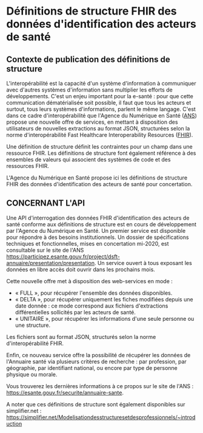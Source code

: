 # Définitions de structure FHIR des données d'identification des acteurs de santé
## Contexte de publication des définitions de structure

L'interopérabilité est la capacité d'un système d'information à communiquer avec d'autres systèmes d'information sans multiplier les efforts de développements. C'est un enjeu important pour la e-santé : pour que cette communication dématérialisée soit possible, il faut que tous les acteurs et surtout, tous leurs systèmes d'informations, parlent le même langage. C'est dans ce cadre d'interopérabilité que l'Agence du Numérique en Santé ([ANS](https://esante.gouv.fr/)) propose une nouvelle offre de services, en mettant à disposition des utilisateurs de nouvelles extractions au format JSON, structurées selon la norme d'interopérabilité Fast Healthcare Interoperability Resources ([FHIR](https://www.hl7.org/fhir/)).

Une définition de structure définit les contraintes pour un champ dans une ressource FHIR. Les définitions de structure font également référence à des ensembles de valeurs qui associent des systèmes de code et des ressources FHIR.

L'Agence du Numérique en Santé propose ici les définitions de structure FHIR des données d'identification des acteurs de santé pour concertation.

## CONCERNANT L'API
Une API d'interrogation des données FHIR d'identification des acteurs de santé conforme aux définitions de structure est en cours de développement par l'Agence du Numérique en Santé. Un premier service est disponible pour répondre à des besoins institutionnels. Un dossier de spécifications techniques et fonctionnelles, mises en concertation mi-2020, est consultable sur le site de l'ANS https://participez.esante.gouv.fr/project/dsft-annuaire/presentation/presentation. Un service ouvert à tous exposant les données en libre accès doit ouvrir dans les prochains mois. 

Cette nouvelle offre met à disposition des web-services en mode :
-    « FULL », pour récupérer l'ensemble des données disponibles.
-    « DELTA », pour récupérer uniquement les fiches modifiées depuis une date donnée : ce mode correspond aux fichiers d'extractions différentielles sollicités par les acteurs de santé.
-    « UNITAIRE », pour récupérer les informations d'une seule personne ou une structure.

Les fichiers sont au format JSON, structurés selon la norme d'interopérabilité FHIR. 
 
Enfin, ce nouveau service offre la possibilité de récupérer les données de l'Annuaire santé via plusieurs critères de recherche : par profession, par géographie, par identifiant national, ou encore par type de personne physique ou morale.

Vous trouverez les dernières informations à ce propos sur le site de l'ANS : https://esante.gouv.fr/securite/annuaire-sante.


A noter que ces définitions de structure sont également disponibles sur simplifier.net : https://simplifier.net/Modelisationdesstructuresetdesprofessionnels/~introduction
